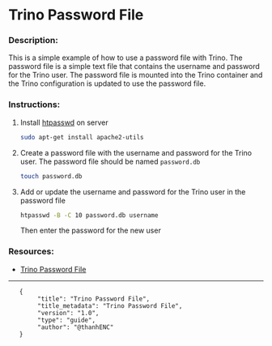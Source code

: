 # Trino Password File

### Description:
This is a simple example of how to use a password file with Trino. The password file is a simple text file that contains the username and password for the Trino user. The password file is mounted into the Trino container and the Trino configuration is updated to use the password file.

### Instructions:
1. Install [htpasswd](https://httpd.apache.org/docs/2.4/programs/htpasswd.html) on server

    ```bash
    sudo apt-get install apache2-utils
    ```
2. Create a password file with the username and password for the Trino user. The password file should be named `password.db`

    ```bash
    touch password.db
    ```
3. Add or update the username and password for the Trino user in the password file

    ```bash
    htpasswd -B -C 10 password.db username
    ```
    Then enter the password for the new user

### Resources:
- [Trino Password File](https://trino.io/docs/current/security/password-file.html)

---
```
   {
        "title": "Trino Password File",
        "title_metadata": "Trino Password File",
        "version": "1.0",
        "type": "guide",
        "author": "@thanhENC"
   } 
```
